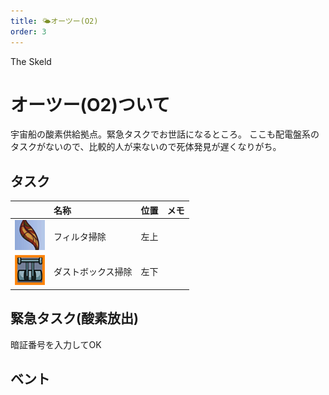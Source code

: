 ```yaml
---
title: 🌤オーツー(O2)
order: 3
---
```


<ImageCard height='auto' width='auto' src="../../assets/map_sk_base.png">
    The Skeld
</ImageCard>


# オーツー(O2)ついて
宇宙船の酸素供給拠点。緊急タスクでお世話になるところ。
ここも配電盤系のタスクがないので、比較的人が来ないので死体発見が遅くなりがち。


## タスク
| | 名称 | 位置 | メモ |
| :-- | :-- | :-- | :-- |
| ![](../../assets/task_filter.png) | フィルタ掃除 | 左上 |  |
| ![](../../assets/task_dust.png) | ダストボックス掃除 | 左下 |  |

## 緊急タスク(酸素放出)
暗証番号を入力してOK
<ImageCard height='auto' width='auto' src="../../assets/task_o2.png" />

## ベント
